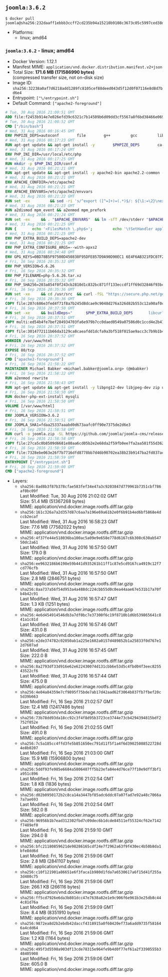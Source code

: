 ## `joomla:3.6.2`

```console
$ docker pull joomla@sha256:232daaff1ebbb3ccff2cd235b94a15210b9108c3673c05c5997ced38d7fa3305
```

-	Platforms:
	-	linux; amd64

### `joomla:3.6.2` - linux; amd64

-	Docker Version: 1.12.1
-	Manifest MIME: `application/vnd.docker.distribution.manifest.v2+json`
-	Total Size: **171.6 MB (171586990 bytes)**  
	(compressed transfer size, not on-disk size)
-	Image ID: `sha256:32238a0af7d6218add1289fc8105cef88deed043d5f12d0f07116e8d8d7bd6e4`
-	Entrypoint: `["\/entrypoint.sh"]`
-	Default Command: `["apache2-foreground"]`

```dockerfile
# Tue, 30 Aug 2016 21:00:51 GMT
ADD file:f2453b914e7e026efd39c6321c7b14509b6d09dd3cf5567a8f6bd38466e06954 in / 
# Tue, 30 Aug 2016 21:00:52 GMT
CMD ["/bin/bash"]
# Wed, 31 Aug 2016 00:16:45 GMT
ENV PHPIZE_DEPS=autoconf 		file 		g++ 		gcc 		libc-dev 		make 		pkg-config 		re2c
# Wed, 31 Aug 2016 00:17:23 GMT
RUN apt-get update && apt-get install -y 		$PHPIZE_DEPS 		ca-certificates 		curl 		libedit2 		libsqlite3-0 		libxml2 		xz-utils 	--no-install-recommends && rm -r /var/lib/apt/lists/*
# Wed, 31 Aug 2016 00:17:24 GMT
ENV PHP_INI_DIR=/usr/local/etc/php
# Wed, 31 Aug 2016 00:17:25 GMT
RUN mkdir -p $PHP_INI_DIR/conf.d
# Wed, 31 Aug 2016 00:21:21 GMT
RUN apt-get update && apt-get install -y apache2-bin apache2.2-common --no-install-recommends && rm -rf /var/lib/apt/lists/*
# Wed, 31 Aug 2016 00:21:21 GMT
ENV APACHE_CONFDIR=/etc/apache2
# Wed, 31 Aug 2016 00:21:21 GMT
ENV APACHE_ENVVARS=/etc/apache2/envvars
# Wed, 31 Aug 2016 00:21:22 GMT
RUN set -ex 		&& sed -ri 's/^export ([^=]+)=(.*)$/: ${\1:=\2}\nexport \1/' "$APACHE_ENVVARS" 		&& . "$APACHE_ENVVARS" 	&& for dir in 		"$APACHE_LOCK_DIR" 		"$APACHE_RUN_DIR" 		"$APACHE_LOG_DIR" 		/var/www/html 	; do 		rm -rvf "$dir" 		&& mkdir -p "$dir" 		&& chown -R "$APACHE_RUN_USER:$APACHE_RUN_GROUP" "$dir"; 	done
# Wed, 31 Aug 2016 00:21:23 GMT
RUN a2dismod mpm_event && a2enmod mpm_prefork
# Wed, 31 Aug 2016 00:21:24 GMT
RUN set -ex 	&& . "$APACHE_ENVVARS" 	&& ln -sfT /dev/stderr "$APACHE_LOG_DIR/error.log" 	&& ln -sfT /dev/stdout "$APACHE_LOG_DIR/access.log" 	&& ln -sfT /dev/stdout "$APACHE_LOG_DIR/other_vhosts_access.log"
# Wed, 31 Aug 2016 00:21:25 GMT
RUN { 		echo '<FilesMatch \.php$>'; 		echo '\tSetHandler application/x-httpd-php'; 		echo '</FilesMatch>'; 		echo; 		echo 'DirectoryIndex disabled'; 		echo 'DirectoryIndex index.php index.html'; 		echo; 		echo '<Directory /var/www/>'; 		echo '\tOptions -Indexes'; 		echo '\tAllowOverride All'; 		echo '</Directory>'; 	} | tee "$APACHE_CONFDIR/conf-available/docker-php.conf" 	&& a2enconf docker-php
# Wed, 31 Aug 2016 00:21:25 GMT
ENV PHP_EXTRA_BUILD_DEPS=apache2-dev
# Wed, 31 Aug 2016 00:21:25 GMT
ENV PHP_EXTRA_CONFIGURE_ARGS=--with-apxs2
# Wed, 31 Aug 2016 00:34:48 GMT
ENV GPG_KEYS=0BD78B5F97500D450838F95DFE857D9A90D90EC1 6E4F6AB321FDC07F2C332E3AC2BF0BC433CFC8B3
# Fri, 16 Sep 2016 20:35:32 GMT
ENV PHP_VERSION=5.6.26
# Fri, 16 Sep 2016 20:35:32 GMT
ENV PHP_FILENAME=php-5.6.26.tar.xz
# Fri, 16 Sep 2016 20:35:32 GMT
ENV PHP_SHA256=203a854f0f243cb2810d1c832bc871ff133eccdf1ff69d32846f93bc1bef58a8
# Fri, 16 Sep 2016 20:35:36 GMT
RUN set -xe 	&& cd /usr/src 	&& curl -fSL "https://secure.php.net/get/$PHP_FILENAME/from/this/mirror" -o php.tar.xz 	&& echo "$PHP_SHA256 *php.tar.xz" | sha256sum -c - 	&& curl -fSL "https://secure.php.net/get/$PHP_FILENAME.asc/from/this/mirror" -o php.tar.xz.asc 	&& export GNUPGHOME="$(mktemp -d)" 	&& for key in $GPG_KEYS; do 		gpg --keyserver ha.pool.sks-keyservers.net --recv-keys "$key"; 	done 	&& gpg --batch --verify php.tar.xz.asc php.tar.xz 	&& rm -r "$GNUPGHOME"
# Fri, 16 Sep 2016 20:35:36 GMT
COPY file:207c686e3fed4f71f8a7b245d8dcae9c9048d276a326d82b553c12a90af0c0ca in /usr/local/bin/ 
# Fri, 16 Sep 2016 20:37:50 GMT
RUN set -xe 	&& buildDeps=" 		$PHP_EXTRA_BUILD_DEPS 		libcurl4-openssl-dev 		libedit-dev 		libsqlite3-dev 		libssl-dev 		libxml2-dev 	" 	&& apt-get update && apt-get install -y $buildDeps --no-install-recommends && rm -rf /var/lib/apt/lists/* 		&& docker-php-source extract 	&& cd /usr/src/php 	&& ./configure 		--with-config-file-path="$PHP_INI_DIR" 		--with-config-file-scan-dir="$PHP_INI_DIR/conf.d" 				--disable-cgi 				--enable-ftp 		--enable-mbstring 		--enable-mysqlnd 				--with-curl 		--with-libedit 		--with-openssl 		--with-zlib 				$PHP_EXTRA_CONFIGURE_ARGS 	&& make -j"$(nproc)" 	&& make install 	&& { find /usr/local/bin /usr/local/sbin -type f -executable -exec strip --strip-all '{}' + || true; } 	&& make clean 	&& docker-php-source delete 		&& apt-get purge -y --auto-remove -o APT::AutoRemove::RecommendsImportant=false $buildDeps
# Fri, 16 Sep 2016 20:37:51 GMT
COPY multi:ed54b4fe7bef284934703fa6e979b7cc0daed0549a07586d0c1ccd4e2b41884a in /usr/local/bin/ 
# Fri, 16 Sep 2016 20:37:51 GMT
COPY file:3014772111b66da3129ca8caeafdd1dcfa9a3bf518f015ae9acc3c7b9b1b44c9 in /usr/local/bin/ 
# Fri, 16 Sep 2016 20:37:52 GMT
WORKDIR /var/www/html
# Fri, 16 Sep 2016 20:37:52 GMT
EXPOSE 80/tcp
# Fri, 16 Sep 2016 20:37:52 GMT
CMD ["apache2-foreground"]
# Fri, 16 Sep 2016 21:58:22 GMT
MAINTAINER Michael Babker <michael.babker@joomla.org> (@mbabker)
# Fri, 16 Sep 2016 21:58:22 GMT
RUN a2enmod rewrite
# Fri, 16 Sep 2016 21:58:43 GMT
RUN apt-get update && apt-get install -y libpng12-dev libjpeg-dev zip unzip && rm -rf /var/lib/apt/lists/* 	&& docker-php-ext-configure gd --with-png-dir=/usr --with-jpeg-dir=/usr 	&& docker-php-ext-install gd
# Fri, 16 Sep 2016 21:58:50 GMT
RUN docker-php-ext-install mysqli
# Fri, 16 Sep 2016 21:58:50 GMT
VOLUME [/var/www/html]
# Fri, 16 Sep 2016 21:58:51 GMT
ENV JOOMLA_VERSION=3.6.2
# Fri, 16 Sep 2016 21:58:51 GMT
ENV JOOMLA_SHA1=fdaa25337aaabd0d673aafc0ff90e7375de2d6e3
# Fri, 16 Sep 2016 21:58:58 GMT
RUN curl -o joomla.zip -SL https://github.com/joomla/joomla-cms/releases/download/${JOOMLA_VERSION}/Joomla_${JOOMLA_VERSION}-Stable-Full_Package.zip 	&& echo "$JOOMLA_SHA1 *joomla.zip" | sha1sum -c - 	&& mkdir /usr/src/joomla 	&& unzip joomla.zip -d /usr/src/joomla 	&& rm joomla.zip 	&& chown -R www-data:www-data /usr/src/joomla
# Fri, 16 Sep 2016 21:58:58 GMT
COPY file:27ca5c0b8509d6681e80aa6cd05b2e2e68da2f59fb0ee7fa2aa581f55d362b6d in /entrypoint.sh 
# Fri, 16 Sep 2016 21:58:59 GMT
COPY file:7328ebe063e26f7b7716dfd8778bb7d46b90702ea38b23b9147ba2fd837ac2c1 in /makedb.php 
# Fri, 16 Sep 2016 21:58:59 GMT
ENTRYPOINT ["/entrypoint.sh"]
# Fri, 16 Sep 2016 21:59:00 GMT
CMD ["apache2-foreground"]
```

-	Layers:
	-	`sha256:8ad8b3f87b378cfae583fef34e47a3c9203847d779961b7351cbf786af0bc09f`  
		Last Modified: Tue, 30 Aug 2016 21:02:02 GMT  
		Size: 51.4 MB (51367268 bytes)  
		MIME: application/vnd.docker.image.rootfs.diff.tar.gzip
	-	`sha256:161c326a7a2d357d87c6aa7a196e69a61b2e0f6b91b4ed6bf5868e4dccb2ecaf`  
		Last Modified: Wed, 31 Aug 2016 16:58:23 GMT  
		Size: 77.6 MB (77582022 bytes)  
		MIME: application/vnd.docker.image.rootfs.diff.tar.gzip
	-	`sha256:4f37fe44e518036ba100ac5a09e9e658e778d6167c6b308c630ab54750dc2a61`  
		Last Modified: Wed, 31 Aug 2016 16:57:50 GMT  
		Size: 179.0 B  
		MIME: application/vnd.docker.image.rootfs.diff.tar.gzip
	-	`sha256:ee9632186b6198e59b441d935261b11ff1c87e5cd9167ca4919c12f7cd776cfb`  
		Last Modified: Wed, 31 Aug 2016 16:57:50 GMT  
		Size: 2.8 MB (2846751 bytes)  
		MIME: application/vnd.docker.image.rootfs.diff.tar.gzip
	-	`sha256:8aa737a56f54d953a4a488dc224cbb55d0c0ea44aae67e531b17a70fb4b42c91`  
		Last Modified: Wed, 31 Aug 2016 16:57:47 GMT  
		Size: 1.3 KB (1251 bytes)  
		MIME: application/vnd.docker.image.rootfs.diff.tar.gzip
	-	`sha256:4e6d454914546db3a7df0bc7e37300f6c19f8710b1d6b539865641c841a1c81d`  
		Last Modified: Wed, 31 Aug 2016 16:57:46 GMT  
		Size: 431.0 B  
		MIME: application/vnd.docker.image.rootfs.diff.tar.gzip
	-	`sha256:e2de374782c02050ab1a225e1602a0157d489852b1a25833f0d767e12d7607ad`  
		Last Modified: Wed, 31 Aug 2016 16:57:45 GMT  
		Size: 222.0 B  
		MIME: application/vnd.docker.image.rootfs.diff.tar.gzip
	-	`sha256:8a2793df33d916e62e622430074d131cbb6e53d5c4fbd04f3eec825543522cf6`  
		Last Modified: Wed, 31 Aug 2016 16:57:44 GMT  
		Size: 475.0 B  
		MIME: application/vnd.docker.image.rootfs.diff.tar.gzip
	-	`sha256:4e04a84359e7cf9895f75bde7ab17d42aad62f3064b837fb7fbef20c5d39b663`  
		Last Modified: Fri, 16 Sep 2016 21:02:57 GMT  
		Size: 12.4 MB (12417486 bytes)  
		MIME: application/vnd.docker.image.rootfs.diff.tar.gzip
	-	`sha256:73b78dd93da18cc92c3f4f8d95b3723ce3744e73cb4294394815bdf2752f052e`  
		Last Modified: Fri, 16 Sep 2016 21:02:55 GMT  
		Size: 491.0 B  
		MIME: application/vnd.docker.image.rootfs.diff.tar.gzip
	-	`sha256:7c5a185cc4ffd3fe5b851650ec791d11f5f1a4f6d39025088522728d4e8b0207`  
		Last Modified: Fri, 16 Sep 2016 21:03:00 GMT  
		Size: 15.9 MB (15906800 bytes)  
		MIME: application/vnd.docker.image.rootfs.diff.tar.gzip
	-	`sha256:5ddf93fe985e6684a5806487ff5b23efa84e4d76ce77f10e9dff3bf1a951c896`  
		Last Modified: Fri, 16 Sep 2016 21:02:54 GMT  
		Size: 1.8 KB (1836 bytes)  
		MIME: application/vnd.docker.image.rootfs.diff.tar.gzip
	-	`sha256:d02b0950172b2c8ca14a3447bf85adc6ddc07a07fad7e92a48c7066a7a7ae693`  
		Last Modified: Fri, 16 Sep 2016 21:02:54 GMT  
		Size: 582.0 B  
		MIME: application/vnd.docker.image.rootfs.diff.tar.gzip
	-	`sha256:96956b1b7ead312302fbd7c09dec6b1dcde84511ef55324cf62e7142f7489ef0`  
		Last Modified: Fri, 16 Sep 2016 21:59:10 GMT  
		Size: 294.0 B  
		MIME: application/vnd.docker.image.rootfs.diff.tar.gzip
	-	`sha256:bfc21180859621de98286165cdf24e7f2962a63f9f430ec4b50b8da1bfe8dd6d`  
		Last Modified: Fri, 16 Sep 2016 21:59:06 GMT  
		Size: 2.8 MB (2841107 bytes)  
		MIME: application/vnd.docker.image.rootfs.diff.tar.gzip
	-	`sha256:c10f121901a86651e6f3faca1b980d1fda7a6530617a6f15d41f255a3d480c75`  
		Last Modified: Fri, 16 Sep 2016 21:59:06 GMT  
		Size: 266.1 KB (266116 bytes)  
		MIME: application/vnd.docker.image.rootfs.diff.tar.gzip
	-	`sha256:ff5cd7926e6da3b801dcc47e7638a82e1e9c906f6e961b3e25db8c444c81d76a`  
		Last Modified: Fri, 16 Sep 2016 21:59:09 GMT  
		Size: 8.4 MB (8351910 bytes)  
		MIME: application/vnd.docker.image.rootfs.diff.tar.gzip
	-	`sha256:9872ea8d2b2ebdb42daccf4318915a0f60420ef73a6add9735f581646a4cdd64`  
		Last Modified: Fri, 16 Sep 2016 21:59:06 GMT  
		Size: 1.2 KB (1164 bytes)  
		MIME: application/vnd.docker.image.rootfs.diff.tar.gzip
	-	`sha256:495f3d5598a903df13cde78315e964fe9b4d0f77ef61a2f3390555b348405908`  
		Last Modified: Fri, 16 Sep 2016 21:59:06 GMT  
		Size: 605.0 B  
		MIME: application/vnd.docker.image.rootfs.diff.tar.gzip

